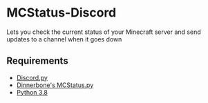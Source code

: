 # MCStatus-Discord
Lets you check the current status of your Minecraft server and send updates to a channel when it goes down
## Requirements
- [Discord.py](https://github.com/Rapptz/discord.py)
- [Dinnerbone's MCStatus.py](https://github.com/Dinnerbone/mcstatus#readme)
- [Python 3.8](https://www.python.org/downloads/release/python-380/)
